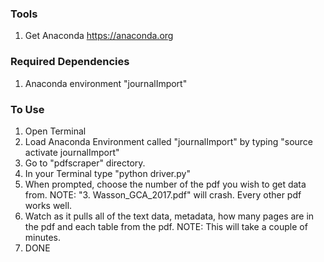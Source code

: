 ### Tools
1. Get Anaconda https://anaconda.org

### Required Dependencies
1. Anaconda environment "journalImport"

### To Use
1. Open Terminal
2. Load Anaconda Environment called "journalImport" by typing "source activate journalImport"
3. Go to "pdfscraper" directory.
4. In your Terminal type "python driver.py"
5. When prompted, choose the number of the pdf you wish to get data from. NOTE: "3. Wasson_GCA_2017.pdf" will crash. Every other pdf works well.
6. Watch as it pulls all of the text data, metadata, how many pages are in the pdf and  each table from the pdf. NOTE: This will take a couple of minutes.
7. DONE

